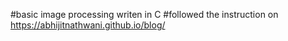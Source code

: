 #basic image processing writen in C
#followed the instruction on https://abhijitnathwani.github.io/blog/
